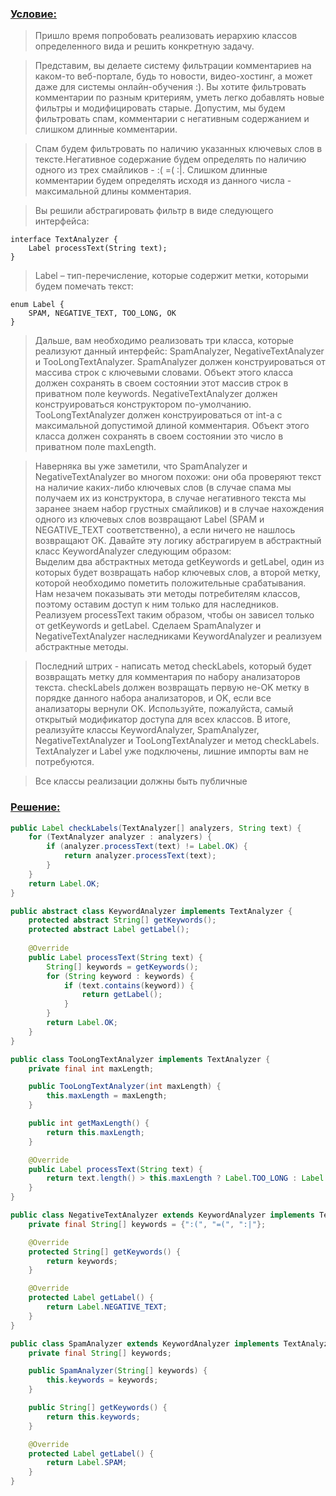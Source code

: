 [//]: # (3.5.7)
### [Условие:]()
>Пришло время попробовать реализовать иерархию классов определенного вида и решить конкретную задачу.

>Представим, вы делаете систему фильтрации комментариев на каком-то веб-портале, будь то новости,
видео-хостинг, а может даже для системы онлайн-обучения :). 
Вы хотите фильтровать комментарии по разным критериям, уметь легко добавлять новые фильтры и модифицировать старые.
Допустим, мы будем фильтровать спам, комментарии с негативным содержанием и слишком длинные комментарии.

>Спам будем фильтровать по наличию указанных ключевых слов в тексте.Негативное содержание будем 
определять по наличию одного из трех смайликов -  :( =( :|. Слишком длинные комментарии будем определять 
исходя из данного числа - максимальной длины комментария.

>Вы решили абстрагировать фильтр в виде следующего интерфейса:
>
```
interface TextAnalyzer {
    Label processText(String text);
}
```
>Label – тип-перечисление, которые содержит метки, которыми будем помечать текст:
```
enum Label {
    SPAM, NEGATIVE_TEXT, TOO_LONG, OK
}
```

>Дальше, вам необходимо реализовать три класса, которые реализуют данный интерфейс: SpamAnalyzer, 
NegativeTextAnalyzer и TooLongTextAnalyzer. SpamAnalyzer должен конструироваться от массива строк 
с ключевыми словами. Объект этого класса должен сохранять в своем состоянии этот массив строк в 
приватном поле keywords. NegativeTextAnalyzer должен конструироваться конструктором по-умолчанию. 
TooLongTextAnalyzer должен конструироваться от int-а с максимальной допустимой длиной комментария. 
Объект этого класса должен сохранять в своем состоянии это число в приватном поле maxLength.

>Наверняка вы уже заметили, что SpamAnalyzer и NegativeTextAnalyzer во многом похожи: они оба проверяют текст 
на наличие каких-либо ключевых слов (в случае спама мы получаем их из конструктора, в случае негативного 
текста мы заранее знаем набор грустных смайликов) и в случае нахождения одного из ключевых слов возвращают 
Label (SPAM и NEGATIVE_TEXT соответственно), а если ничего не нашлось возвращают OK. Давайте эту логику 
абстрагируем в абстрактный класс KeywordAnalyzer следующим образом:  
Выделим два абстрактных метода getKeywords и getLabel, один из которых будет возвращать набор ключевых слов, 
а второй метку, которой необходимо пометить положительные срабатывания. Нам незачем показывать эти методы 
потребителям классов, поэтому оставим доступ к ним только для наследников. Реализуем processText таким 
образом, чтобы он зависел только от getKeywords и getLabel. Сделаем SpamAnalyzer и NegativeTextAnalyzer 
наследниками KeywordAnalyzer и реализуем абстрактные методы.  
 
>Последний штрих - написать метод checkLabels, который будет возвращать метку для комментария по набору 
анализаторов текста. checkLabels должен возвращать первую не-OK метку в порядке данного набора 
анализаторов, и OK, если все анализаторы вернули OK. Используйте, пожалуйста, самый открытый модификатор 
доступа для всех классов. В итоге, реализуйте классы KeywordAnalyzer, SpamAnalyzer, NegativeTextAnalyzer и 
TooLongTextAnalyzer и метод checkLabels. TextAnalyzer и Label уже подключены, лишние импорты вам не потребуются.

>Все классы реализации должны быть публичные

### [Решение:]()
```java
public Label checkLabels(TextAnalyzer[] analyzers, String text) {
    for (TextAnalyzer analyzer : analyzers) {
        if (analyzer.processText(text) != Label.OK) {
            return analyzer.processText(text);
        }
    }
    return Label.OK;
}

public abstract class KeywordAnalyzer implements TextAnalyzer {
    protected abstract String[] getKeywords();
    protected abstract Label getLabel();
    
    @Override
    public Label processText(String text) {
        String[] keywords = getKeywords();
        for (String keyword : keywords) {
            if (text.contains(keyword)) {
                return getLabel();
            }
        }
        return Label.OK;
    }
}

public class TooLongTextAnalyzer implements TextAnalyzer {
    private final int maxLength;

    public TooLongTextAnalyzer(int maxLength) {
        this.maxLength = maxLength;
    }

    public int getMaxLength() {
        return this.maxLength;
    }

    @Override
    public Label processText(String text) {
        return text.length() > this.maxLength ? Label.TOO_LONG : Label.OK;
    }
}

public class NegativeTextAnalyzer extends KeywordAnalyzer implements TextAnalyzer {
    private final String[] keywords = {":(", "=(", ":|"};

    @Override
    protected String[] getKeywords() {
        return keywords;
    }

    @Override
    protected Label getLabel() {
        return Label.NEGATIVE_TEXT;
    }
}

public class SpamAnalyzer extends KeywordAnalyzer implements TextAnalyzer {
    private final String[] keywords;

    public SpamAnalyzer(String[] keywords) {
        this.keywords = keywords;
    }

    public String[] getKeywords() {
        return this.keywords;
    }

    @Override
    protected Label getLabel() {
        return Label.SPAM;
    }
}
```

